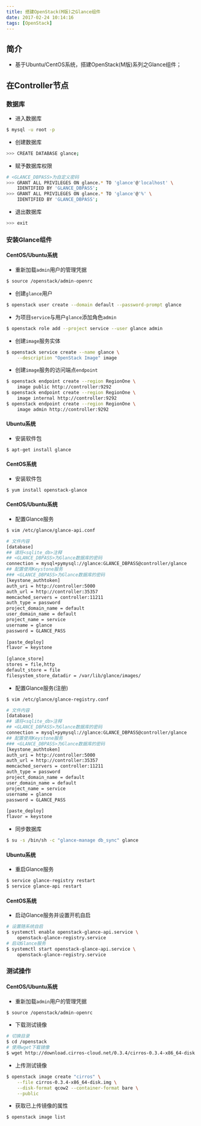 ```yaml
---
title: 搭建OpenStack(M版)之Glance组件
date: 2017-02-24 10:14:16
tags: [OpenStack]
---
```


## 简介
+ 基于Ubuntu/CentOS系统，搭建OpenStack(M版)系列之Glance组件；

<!-- more -->

## 在Controller节点
### 数据库
+ 进入数据库
```bash
$ mysql -u root -p
```
+ 创建数据库
```bash
>>> CREATE DATABASE glance;
```
+ 赋予数据库权限
```bash
# <GLANCE_DBPASS>为自定义密码
>>> GRANT ALL PRIVILEGES ON glance.* TO 'glance'@'localhost' \
    IDENTIFIED BY 'GLANCE_DBPASS';
>>> GRANT ALL PRIVILEGES ON glance.* TO 'glance'@'%' \
    IDENTIFIED BY 'GLANCE_DBPASS';
```
+ 退出数据库
```bash
>>> exit
```

### 安装Glance组件
#### CentOS/Ubuntu系统
+ 重新加载`admin`用户的管理凭据
```bash
$ source /openstack/admin-openrc
```
+ 创建`glance`用户
```bash
$ openstack user create --domain default --password-prompt glance
```
+ 为项目`service`与用户`glance`添加角色`admin`
```bash
$ openstack role add --project service --user glance admin
```
+ 创建`image`服务实体
```bash
$ openstack service create --name glance \
    --description "OpenStack Image" image
```
+ 创建`image`服务的访问端点`endpoint`
```bash
$ openstack endpoint create --region RegionOne \
    image public http://controller:9292
$ openstack endpoint create --region RegionOne \
    image internal http://controller:9292
$ openstack endpoint create --region RegionOne \
    image admin http://controller:9292
```
#### Ubuntu系统
+ 安装软件包
```bash
$ apt-get install glance
```
#### CentOS系统
+ 安装软件包
```bash
$ yum install openstack-glance
```
#### CentOS/Ubuntu系统
+ 配置Glance服务
```bash
$ vim /etc/glance/glance-api.conf

# 文件内容
[database]
## 请将<sqlite_db>注释
## <GLANCE_DBPASS>为Glance数据库的密码
connection = mysql+pymysql://glance:GLANCE_DBPASS@controller/glance
## 配置使用Keystone服务
### <GLANCE_DBPASS>为Glance数据库的密码
[keystone_authtoken]
auth_uri = http://controller:5000
auth_url = http://controller:35357
memcached_servers = controller:11211
auth_type = password
project_domain_name = default
user_domain_name = default
project_name = service
username = glance
password = GLANCE_PASS
 
[paste_deploy]
flavor = keystone
 
[glance_store]
stores = file,http
default_store = file
filesystem_store_datadir = /var/lib/glance/images/
```
+ 配置Glance服务(注册)
```bash
$ vim /etc/glance/glance-registry.conf

# 文件内容
[database]
## 请将<sqlite_db>注释
## <GLANCE_DBPASS>为Glance数据库的密码
connection = mysql+pymysql://glance:GLANCE_DBPASS@controller/glance
## 配置使用Keystone服务
### <GLANCE_DBPASS>为Glance数据库的密码
[keystone_authtoken]
auth_uri = http://controller:5000
auth_url = http://controller:35357
memcached_servers = controller:11211
auth_type = password
project_domain_name = default
user_domain_name = default
project_name = service
username = glance
password = GLANCE_PASS
 
[paste_deploy]
flavor = keystone
```
+ 同步数据库
```bash
$ su -s /bin/sh -c "glance-manage db_sync" glance
```
#### Ubuntu系统
+ 重启Glance服务
```bash
$ service glance-registry restart
$ service glance-api restart
```
#### CentOS系统
+ 启动Glance服务并设置开机自启
```bash
# 设置随系统自启
$ systemctl enable openstack-glance-api.service \
    openstack-glance-registry.service
# 启动Glance服务
$ systemctl start openstack-glance-api.service \
    openstack-glance-registry.service
```

### 测试操作
#### CentOS/Ubuntu系统
+ 重新加载`admin`用户的管理凭据
```bash
$ source /openstack/admin-openrc
```
+ 下载测试镜像
```bash
# 切换目录
$ cd /openstack
# 使用wget下载镜像
$ wget http://download.cirros-cloud.net/0.3.4/cirros-0.3.4-x86_64-disk.img
```
+ 上传测试镜像
```bash
$ openstack image create "cirros" \
    --file cirros-0.3.4-x86_64-disk.img \
    --disk-format qcow2 --container-format bare \
    --public
```
+ 获取已上传镜像的属性
```bash
$ openstack image list
```
